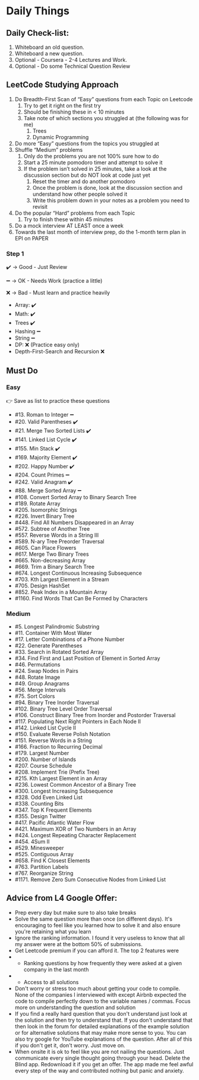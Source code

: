 # Daily Things

## Daily Check-list:
1. Whiteboard an old question.
2. Whiteboard a new question.
3. Optional - Coursera - 2-4 Lectures and Work.
4. Optional - Do some Technical Question Review

## LeetCode Studying Approach

1. Do Breadth-First Scan of “Easy” questions from each Topic on Leetcode
    1. Try to get it right on the first try
    2. Should be finishing these in < 10 minutes
    3. Take note of which sections you struggled at (the following was for me)
        1. Trees
        2. Dynamic Programming
2. Do more “Easy” questions from the topics you struggled at
3. Shuffle “Medium” problems
    1. Only do the problems you are not 100% sure how to do
    2. Start a 25 minute pomodoro timer and attempt to solve it
    3. If the problem isn’t solved in 25 minutes, take a look at the discussion section but do NOT look at code just yet
        1. Reset the timer and do another pomodoro
        2. Once the problem is done, look at the discussion section and understand how other people solved it
        3. Write this problem down in your notes as a problem you need to revisit
4. Do the popular “Hard” problems from each Topic
    1. Try to finish these within 45 minutes
5. Do a mock interview AT LEAST once a week
6. Towards the last month of interview prep, do the 1-month term plan in EPI on PAPER

### Step 1
:heavy_check_mark: -> Good - Just Review

:heavy_minus_sign: -> OK - Needs Work (practice a little)

:x: -> Bad - Must learn and practice heavily
* Array: :heavy_check_mark:
* Math: :heavy_check_mark:
* Trees :heavy_check_mark:
* Hashing :heavy_minus_sign:
* String :heavy_minus_sign:
* DP: :x: (Practice easy only)
* Depth-First-Search and Recursion :x:
## Must Do

### Easy

👉 Save as list to practice these questions

* #13. Roman to Integer :heavy_minus_sign:
* #20. Valid Parentheses :heavy_check_mark:
* #21. Merge Two Sorted Lists :heavy_check_mark:
* #141. Linked List Cycle :heavy_check_mark:
* #155. Min Stack :heavy_check_mark:
* #169. Majority Element :heavy_check_mark:
* #202. Happy Number :heavy_check_mark:
* #204. Count Primes :heavy_minus_sign:
* #242. Valid Anagram :heavy_check_mark:
* #88. Merge Sorted Array :heavy_minus_sign:
* #108. Convert Sorted Array to Binary Search Tree
* #189. Rotate Array
* #205. Isomorphic Strings
* #226. Invert Binary Tree
* #448. Find All Numbers Disappeared in an Array
* #572. Subtree of Another Tree
* #557. Reverse Words in a String III
* #589. N-ary Tree Preorder Traversal
* #605. Can Place Flowers
* #617. Merge Two Binary Trees
* #665. Non-decreasing Array
* #669. Trim a Binary Search Tree
* #674. Longest Continuous Increasing Subsequence
* #703. Kth Largest Element in a Stream
* #705. Design HashSet
* #852. Peak Index in a Mountain Array
* #1160. Find Words That Can Be Formed by Characters

### Medium

* #5. Longest Palindromic Substring
* #11. Container With Most Water
* #17. Letter Combinations of a Phone Number
* #22. Generate Parentheses
* #33. Search in Rotated Sorted Array
* #34. Find First and Last Position of Element in Sorted Array
* #46. Permutations
* #24. Swap Nodes in Pairs
* #48. Rotate Image
* #49. Group Anagrams
* #56. Merge Intervals
* #75. Sort Colors
* #94. Binary Tree Inorder Traversal
* #102. Binary Tree Level Order Traversal
* #106. Construct Binary Tree from Inorder and Postorder Traversal
* #117. Populating Next Right Pointers in Each Node II
* #142. Linked List Cycle II
* #150. Evaluate Reverse Polish Notation
* #151. Reverse Words in a String
* #166. Fraction to Recurring Decimal
* #179. Largest Number
* #200. Number of Islands
* #207. Course Schedule
* #208. Implement Trie (Prefix Tree)
* #215. Kth Largest Element in an Array
* #236. Lowest Common Ancestor of a Binary Tree
* #300. Longest Increasing Subsequence
* #328. Odd Even Linked List
* #338. Counting Bits
* #347. Top K Frequent Elements
* #355. Design Twitter
* #417. Pacific Atlantic Water Flow
* #421. Maximum XOR of Two Numbers in an Array
* #424. Longest Repeating Character Replacement
* #454. 4Sum II
* #529. Minesweeper
* #525. Contiguous Array
* #658. Find K Closest Elements
* #763. Partition Labels
* #767. Reorganize String
* #1171. Remove Zero Sum Consecutive Nodes from Linked List

## Advice from L4 Google Offer:
* Prep every day but make sure to also take breaks
* Solve the same question more than once (on different days). It's encouraging to feel like you learned how to solve it and also ensure you're retaining what you learn
* Ignore the ranking information. I found it very useless to know that all my answer were at the bottom 50% of submissions.
* Get Leetcode premium if you can afford it. The top 2 features were
* * Ranking questions by how frequently they were asked at a given company in the last month
* * Access to all solutions
* Don't worry or stress too much about getting your code to compile. None of the companies I interviewed with except Airbnb expected the code to compile perfectly down to the variable names / commas. Focus more on understanding the question and solution
* If you find a really hard question that you don't understand just look at the solution and then try to understand that. If you don't understand that then look in the forum for detailed explanations of the example solution or for alternative solutions that may make more sense to you. You can also try google for YouTube explanations of the question. After all of this if you don't get it, don't worry. Just move on.
* When onsite it is ok to feel like you are not nailing the questions. Just communicate every single thought going through your head.
Delete the Blind app. Redownload it if you get an offer. The app made me feel awful every step of the way and contributed nothing but panic and anxiety.

